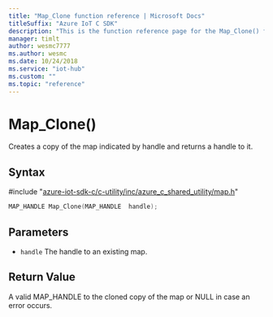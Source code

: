 ```yaml
---                             
title: "Map_Clone function reference | Microsoft Docs" 
titleSuffix: "Azure IoT C SDK"            
description: "This is the function reference page for the Map_Clone() function in the Azure IoT C SDK. This SDK is used with Azure IoT Hub and Azure IoT Hub Device Provisioning Service"            
manager: timlt                 
author: wesmc7777              
ms.author: wesmc               
ms.date: 10/24/2018                    
ms.service: "iot-hub"             
ms.custom: ""                
ms.topic: "reference"        
---                            
```


# Map_Clone()

Creates a copy of the map indicated by handle and returns a handle to it.

## Syntax

\#include "[azure-iot-sdk-c/c-utility/inc/azure_c_shared_utility/map.h](../map-h.md)"  
```C
MAP_HANDLE Map_Clone(MAP_HANDLE  handle);
```

## Parameters
* `handle` The handle to an existing map.

## Return Value
A valid MAP_HANDLE to the cloned copy of the map or NULL in case an error occurs.

